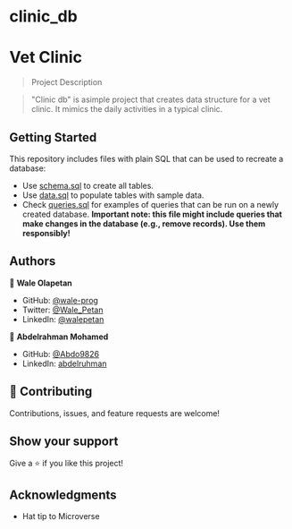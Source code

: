 # clinic_db
# Vet Clinic

> Project Description

> "Clinic db" is asimple project that creates data structure for a vet clinic. It mimics the daily activities in a typical clinic.


## Getting Started

This repository includes files with plain SQL that can be used to recreate a database:

- Use [schema.sql](./schema.sql) to create all tables.
- Use [data.sql](./data.sql) to populate tables with sample data.
- Check [queries.sql](./queries.sql) for examples of queries that can be run on a newly created database. **Important note: this file might include queries that make changes in the database (e.g., remove records). Use them responsibly!**


## Authors

👤 **Wale Olapetan**

- GitHub: [@wale-prog](https://github.com/wale-prog)
- Twitter: [@Wale_Petan](https://twitter.com/wale_Petan)
- LinkedIn: [@walepetan](https://www.linkedin.com/in/walepetan/)

👤 **Abdelrahman Mohamed**

- GitHub: [@Abdo9826](https://github.com/Abdo9826)
- LinkedIn: [abdelruhman](https://www.linkedin.com/in/abdelruhman-mihamed-a42667179/)


## 🤝 Contributing

Contributions, issues, and feature requests are welcome!


## Show your support

Give a ⭐️ if you like this project!

## Acknowledgments

- Hat tip to Microverse

